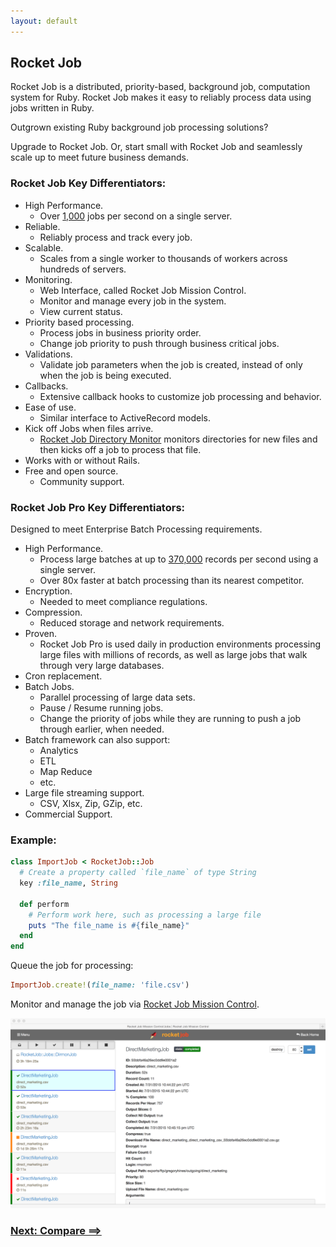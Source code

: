 ```yaml
---
layout: default
---
```

## Rocket Job

Rocket Job is a distributed, priority-based, background job, computation system for Ruby.
Rocket Job makes it easy to reliably process data using jobs written in Ruby.

Outgrown existing Ruby background job processing solutions?

Upgrade to Rocket Job.
Or, start small with Rocket Job and seamlessly scale up to meet future business demands.

### Rocket Job Key Differentiators:

* High Performance.
    * Over [1,000](rj_performance.html) jobs per second on a single server.
* Reliable.
    * Reliably process and track every job.
* Scalable.
    * Scales from a single worker to thousands of workers across hundreds of servers.
* Monitoring.
    * Web Interface, called Rocket Job Mission Control.
    * Monitor and manage every job in the system.
    * View current status.
* Priority based processing.
    * Process jobs in business priority order.
    * Change job priority to push through business critical jobs.
* Validations.
    * Validate job parameters when the job is created, instead of only when the job is being executed.
* Callbacks.
    * Extensive callback hooks to customize job processing and behavior.
* Ease of use.
    * Similar interface to ActiveRecord models.
* Kick off Jobs when files arrive.
    * [Rocket Job Directory Monitor][4] monitors directories for new files and then
      kicks off a job to process that file.
* Works with or without Rails.
* Free and open source.
    * Community support.

### Rocket Job Pro Key Differentiators:

Designed to meet Enterprise Batch Processing requirements.

* High Performance.
    * Process large batches at up to [370,000](rj_pro_performance.html) records per second using a single server.
    * Over 80x faster at batch processing than its nearest competitor.
* Encryption.
    * Needed to meet compliance regulations.
* Compression.
    * Reduced storage and network requirements.
* Proven.
    * Rocket Job Pro is used daily in production environments processing large files with millions of
      records, as well as large jobs that walk through very large databases.
* Cron replacement.
* Batch Jobs.
    * Parallel processing of large data sets.
    * Pause / Resume running jobs.
    * Change the priority of jobs while they are running to push a job through earlier, when needed.
* Batch framework can also support:
    * Analytics
    * ETL
    * Map Reduce
    * etc.
* Large file streaming support.
    * CSV, Xlsx, Zip, GZip, etc.
* Commercial Support.

### Example:

```ruby
class ImportJob < RocketJob::Job
  # Create a property called `file_name` of type String
  key :file_name, String

  def perform
    # Perform work here, such as processing a large file
    puts "The file_name is #{file_name}"
  end
end
```

Queue the job for processing:

```ruby
ImportJob.create!(file_name: 'file.csv')
```

Monitor and manage the job via [Rocket Job Mission Control][1].

![Screen shot](images/rjmc_job.png)

### [Next: Compare ==>](compare.html)

[0]: http://rocketjob.io
[1]: mission_control.html
[2]: http://reidmorrison.github.io/semantic_logger
[3]: http://mongodb.org
[4]: dirmon.html
